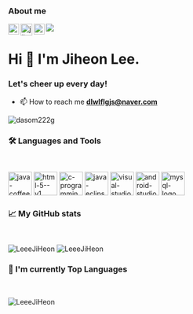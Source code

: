 ### About me

<a href="https://www.instagram.com/jiheon_leee/" target="_blank">
  <img align="left" alt="jiheon's Instagram" width="22px" src="https://raw.githubusercontent.com/hussainweb/hussainweb/main/icons/instagram.png" />
</a>

<a href="https://www.facebook.com/dlwlflgjs/" target="_blank">
  <img align="left" alt="jiheon's Facebook" width="24px" src="https://img.icons8.com/color/48/facebook.png" alt="facebook"/>
</a>

<img src="https://img.shields.io/badge/git-F05032?style=for-the-badge&logo=git&logoColor=white">

  <img align="left" alt="jiheon's Youtube" width="22px" src="https://raw.githubusercontent.com/rahuldkjain/github-profile-readme-generator/master/src/images/icons/Social/youtube.svg" />
</a>

<br/>

<h1 align="left">Hi 👋 I'm Jiheon Lee.</h1>
<h3 align="left">Let's cheer up every day!</h3>

- 📫 How to reach me **dlwlflgjs@naver.com**
  
<p align="left"> <img src="https://komarev.com/ghpvc/?username=LeeeJiHeon&label=Profile%20views&color=0e75b6&style=flat" alt="dasom222g" /> </p>

<h3 align="left"> 🛠 Languages and Tools</h3>
<br />
<p align="left">
  <img width="48" height="48" src="https://img.icons8.com/color/48/java-coffee-cup-logo--v1.png" alt="java-coffee-cup-logo--v1"/>
  <img width="48" height="48" src="https://img.icons8.com/color/48/html-5--v1.png" alt="html-5--v1"/>
  <img width="48" height="48" src="https://img.icons8.com/fluency/48/c-programming.png" alt="c-programming"/>
  <img width="48" height="48" src="https://img.icons8.com/ios-filled/50/4B3DA6/java-eclipse.png" alt="java-eclipse"/>
  <img width="48" height="48" src="https://img.icons8.com/color/48/visual-studio--v1.png" alt="visual-studio--v1"/>
  <img width="48" height="48" src="https://img.icons8.com/ios-filled/50/10C55A/android-studio--v3.png" alt="android-studio--v3"/>
  <img width="48" height="48" src="https://img.icons8.com/color/48/mysql-logo.png" alt="mysql-logo"/>
</p>

<h3 align="left">📈 My GitHub stats</h3>
<br />
<p align="left"> 
  <img src="https://github-readme-stats.vercel.app/api?username=LeeeJiHeon&show_icons=true&theme=gotham&locale=en" alt="LeeeJiHeon" /> 
  <img src="https://github-readme-streak-stats.herokuapp.com/?user=LeeeJiHeon&theme=gotham" alt="LeeeJiHeon" /> </p>

<h3 align="left">💪 I'm currently Top Languages</h3>
<br />
<p align="left"> <img align="left" src="https://github-readme-stats.vercel.app/api/top-langs/?username=LeeeJiHeon&langs_count=10&layout=compact&theme=dark" alt="LeeeJiHeon" /> </p>

